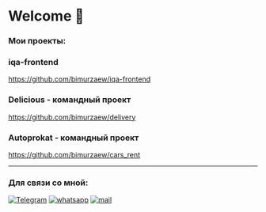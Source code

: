 # Welcome 📌

### Мои проекты:

### iqa-frontend
 
 https://github.com/bimurzaew/iqa-frontend

### Delicious - командный проект
 
 https://github.com/bimurzaew/delivery
  
### Autoprokat - командный проект
  
 https://github.com/bimurzaew/cars_rent
___

### Для связи со мной:
[![Telegram](https://img.shields.io/badge/Telegram-111111?style=for-the-badge&logo=telegram)](https://t.me/bimurzaew)
[![whatsapp](https://img.shields.io/badge/whatsapp-111111?style=for-the-badge&logo=whatsapp)](https://wa.me/79298913686)
[![mail](https://img.shields.io/badge/-mail.ru-111111?style=for-the-badge&logo=mail.ru)](https://mail.ru/bimurzaev058@mail.ru)
